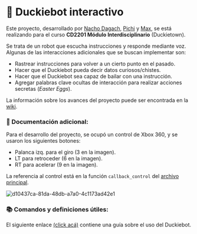 # 🦆 Duckiebot interactivo
Este proyecto, desarrollado por [Nacho Dagach](https://github.com/ignaciodagachabugattas), [Pichi](https://github.com/pichiuwu) y [Max](https://github.com/maxfloresv), se está realizando para el curso **CD2201 Módulo Interdisciplinario** (Duckietown).

Se trata de un robot que escucha instrucciones y responde mediante voz. Algunas de las interacciones adicionales que se buscan implementar son:

* Rastrear instrucciones para volver a un cierto punto en el pasado.
* Hacer que el Duckiebot pueda decir datos curiosos/chistes.
* Hacer que el Duckiebot sea capaz de bailar con una instrucción.
* Agregar palabras clave ocultas de interacción para realizar acciones secretas (*Easter Eggs*).

La información sobre los avances del proyecto puede ser encontrada en la [wiki](https://github.com/maxfloresv/robot_interactivo/wiki).

### 📄 Documentación adicional:
Para el desarrollo del proyecto, se ocupó un control de Xbox 360, y se usaron los siguientes botones:
* Palanca izq. para el giro (3 en la imagen).
* LT para retroceder (6 en la imagen). 
* RT para acelerar (9 en la imagen).

La referencia al control está en la función `callback_control` del [archivo principal](https://github.com/maxfloresv/robot_interactivo/blob/main/duckiebot.py).

![d10437ca-81da-48db-a7a0-4c1173ad42e1](https://user-images.githubusercontent.com/45862114/199054372-978e232f-ea52-479f-8155-ffc665857241.png)

### 📚 Comandos y definiciones útiles:
El siguiente enlace [(click acá)](https://colab.research.google.com/drive/12NgKqmJJR6yABCUIHCZr6NJvG4wegARU) contiene una guía sobre el uso del Duckiebot.
